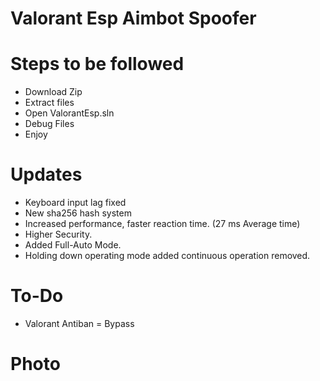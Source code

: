 # Valorant Esp Aimbot Spoofer
# Steps to be followed
* Download Zip
* Extract files 
* Open ValorantEsp.sln
* Debug Files
* Enjoy

# Updates
* Keyboard input lag fixed
* New sha256 hash system
* Increased performance, faster reaction time. (27 ms Average time)
* Higher Security.
* Added Full-Auto Mode.
* Holding down operating mode added continuous operation removed.

# To-Do
* Valorant Antiban = Bypass

# Photo
